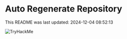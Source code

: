 # Auto Regenerate Repository

This README was last updated: 2024-12-04 08:52:13

 ![TryHackMe](https://tryhackme.com/badge/533634)